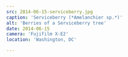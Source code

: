 ```yaml
---
src: 2014-06-15-serviceberry.jpg
caption: 'Serviceberry (*Amelanchier sp.*)'
alt: 'Berries of a Serviceberry tree'
date: 2014-06-15
camera: 'Fujifilm X-E2'
location: 'Washington, DC'

---
```

